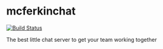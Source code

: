 mcferkinchat
==========

[![Build Status](https://secure.travis-ci.org/McFerkin/mcferkinchat.png?branch=master)](https://travis-ci.org/McFerkin/mcferkinchat)

The best little chat server to get your team working together
